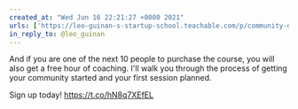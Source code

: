 ```yaml
---
created_at: "Wed Jun 16 22:21:27 +0000 2021"
urls: ['https://leo-guinan-s-startup-school.teachable.com/p/community-driven-course-creation/']
in_reply_to: @leo_guinan
---
```


And if you are one of the next 10 people to purchase the course, you will also get a free hour of coaching. I'll walk you through the process of getting your community started and your first session planned. 

Sign up today!
https://t.co/hN8q7XEfEL